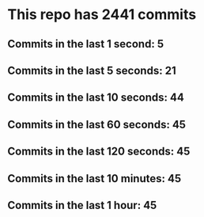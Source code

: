 # This repo has 2441 commits

## Commits in the last 1 second: 5
## Commits in the last 5 seconds: 21
## Commits in the last 10 seconds: 44
## Commits in the last 60 seconds: 45
## Commits in the last 120 seconds: 45
## Commits in the last 10 minutes: 45
## Commits in the last 1 hour: 45
